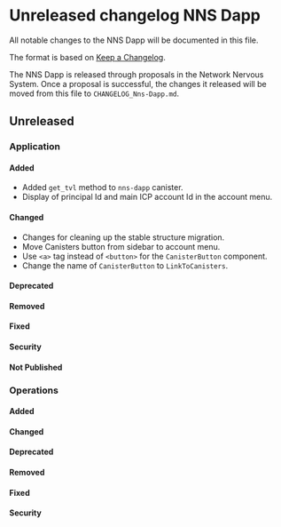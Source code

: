 # Unreleased changelog NNS Dapp

All notable changes to the NNS Dapp will be documented in this file.

The format is based on [Keep a Changelog](https://keepachangelog.com/en/1.0.0/).

The NNS Dapp is released through proposals in the Network Nervous System. Once a
proposal is successful, the changes it released will be moved from this file to
`CHANGELOG_Nns-Dapp.md`.

## Unreleased

### Application

#### Added

* Added `get_tvl` method to `nns-dapp` canister.
* Display of principal Id and main ICP account Id in the account menu.

#### Changed

* Changes for cleaning up the stable structure migration.
* Move Canisters button from sidebar to account menu.
* Use `<a>` tag instead of `<button>` for the `CanisterButton` component.
* Change the name of `CanisterButton` to `LinkToCanisters`.

#### Deprecated

#### Removed

#### Fixed

#### Security

#### Not Published

### Operations

#### Added

#### Changed

#### Deprecated

#### Removed

#### Fixed

#### Security
